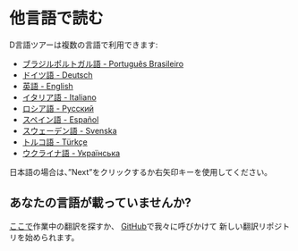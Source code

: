 # 他言語で読む

D言語ツアーは複数の言語で利用できます:

- [ブラジルポルトガル語 - Português Brasileiro](https://tour.dlang.org/tour/pt/welcome/welcome-to-d)
- [ドイツ語 - Deutsch](https://tour.dlang.org/tour/de/welcome/welcome-to-d)
- [英語 - English](https://tour.dlang.org/tour/en/welcome/welcome-to-d)
- [イタリア語 - Italiano](https://tour.dlang.org/tour/it/welcome/welcome-to-d)
- [ロシア語 - Pусский](https://tour.dlang.org/tour/ru/welcome/welcome-to-d)
- [スペイン語 - Español](https://tour.dlang.org/tour/es/welcome/welcome-to-d)
- [スウェーデン語 - Svenska](https://tour.dlang.org/tour/sv/welcome/welcome-to-d)
- [トルコ語 - Türkçe](https://tour.dlang.org/tour/tr/welcome/welcome-to-d)
- [ウクライナ語 - Українська](https://tour.dlang.org/tour/uk/welcome/welcome-to-d)

日本語の場合は、”Next”をクリックするか右矢印キーを使用してください。

## あなたの言語が載っていませんか?

[ここで](https://github.com/dlang-tour)作業中の翻訳を探すか、
[GitHub](https://github.com/stonemaster/dlang-tour/issues/new)で我々に呼びかけて
新しい翻訳リポジトリを始められます。
